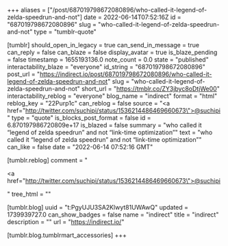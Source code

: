 +++
aliases = ["/post/687019798672080896/who-called-it-legend-of-zelda-speedrun-and-not"]
date = 2022-06-14T07:52:16Z
id = "687019798672080896"
slug = "who-called-it-legend-of-zelda-speedrun-and-not"
type = "tumblr-quote"

[tumblr]
should_open_in_legacy = true
can_send_in_message = true
can_reply = false
can_blaze = false
display_avatar = true
is_blaze_pending = false
timestamp = 1655193136.0
note_count = 0.0
state = "published"
interactability_blaze = "everyone"
id_string = "687019798672080896"
post_url = "https://indirect.io/post/687019798672080896/who-called-it-legend-of-zelda-speedrun-and-not"
slug = "who-called-it-legend-of-zelda-speedrun-and-not"
short_url = "https://tmblr.co/ZY3jbyc8oDtjWe00"
interactability_reblog = "everyone"
blog_name = "indirect"
format = "html"
reblog_key = "22Purp1c"
can_reblog = false
source = "<a href=\"http://twitter.com/suchipi/status/1536214486469660673\">@suchipi</a>"
type = "quote"
is_blocks_post_format = false
id = 6.870197986720809e+17
is_blazed = false
summary = "who called it “legend of zelda speedrun” and not “link-time optimization”"
text = "who called it &ldquo;legend of zelda speedrun&rdquo; and not &ldquo;link-time optimization&rdquo;"
can_like = false
date = "2022-06-14 07:52:16 GMT"

[tumblr.reblog]
comment = "<p><a href=\"http://twitter.com/suchipi/status/1536214486469660673\">@suchipi</a></p>"
tree_html = ""

[tumblr.blog]
uuid = "t:PgyUJU3SA2Klwyt81UWAwQ"
updated = 1739939727.0
can_show_badges = false
name = "indirect"
title = "indirect"
description = ""
url = "https://indirect.io/"

[tumblr.blog.tumblrmart_accessories]
+++
